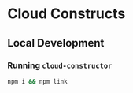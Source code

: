# Cloud Constructs #

## Local Development ##

### Running `cloud-constructor` ###
```bash
npm i && npm link
```
